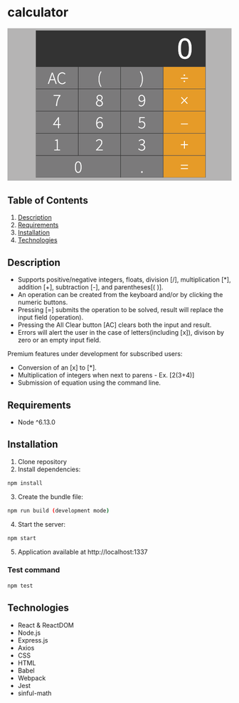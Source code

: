 # calculator

<img src="calculator.png">

## Table of Contents
1. [Description](#description)
2. [Requirements](#requirements)
3. [Installation](#installation)
4. [Technologies](#technologies)


## Description
- Supports positive/negative integers, floats, division [/], multiplication [*], addition [+], subtraction [-], and parentheses[( )].
- An operation can be created from the keyboard and/or by clicking the numeric buttons.
- Pressing [=] submits the operation to be solved, result will replace the input field (operation).
- Pressing the All Clear button [AC] clears both the input and result.
- Errors will alert the user in the case of letters(including [x]), divison by zero or an empty input field.

Premium features under development for subscribed users:
- Conversion of an [x] to [*].
- Multiplication of integers when next to parens - Ex. [2(3+4)]
- Submission of equation using the command line.


## Requirements
- Node ^6.13.0


## Installation
1. Clone repository
2. Install dependencies:
```sh
npm install
```
3. Create the bundle file:
```sh
npm run build (development mode)
```
4. Start the server:
```sh
npm start
```
5. Application available at http://localhost:1337


### Test command
```sh
npm test
```

## Technologies
- React & ReactDOM
- Node.js
- Express.js
- Axios
- CSS
- HTML
- Babel
- Webpack
- Jest
- sinful-math